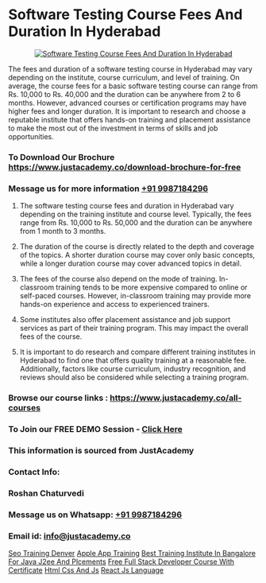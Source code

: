 # Software Testing Course Fees And Duration In Hyderabad

<p align="center">
  <a href="https://justacademy.co/program-detail/software-testing">
    <img src="https://justacademy.co/storage2/program_images/1704700438.webp" alt="Software Testing Course Fees And Duration In Hyderabad">
  </a>
</p>


The fees and duration of a software testing course in Hyderabad may vary depending on the institute, course curriculum, and level of training. On average, the course fees for a basic software testing course can range from Rs. 10,000 to Rs. 40,000 and the duration can be anywhere from 2 to 6 months. However, advanced courses or certification programs may have higher fees and longer duration. It is important to research and choose a reputable institute that offers hands-on training and placement assistance to make the most out of the investment in terms of skills and job opportunities.
### To Download Our Brochure https://www.justacademy.co/download-brochure-for-free
### Message us for more information [+91 9987184296](https://api.whatsapp.com/send?phone=919987184296)
1) The software testing course fees and duration in Hyderabad vary depending on the training institute and course level. Typically, the fees range from Rs. 10,000 to Rs. 50,000 and the duration can be anywhere from 1 month to 3 months.

2) The duration of the course is directly related to the depth and coverage of the topics. A shorter duration course may cover only basic concepts, while a longer duration course may cover advanced topics in detail.

3) The fees of the course also depend on the mode of training. In-classroom training tends to be more expensive compared to online or self-paced courses. However, in-classroom training may provide more hands-on experience and access to experienced trainers.

4) Some institutes also offer placement assistance and job support services as part of their training program. This may impact the overall fees of the course.

5) It is important to do research and compare different training institutes in Hyderabad to find one that offers quality training at a reasonable fee. Additionally, factors like course curriculum, industry recognition, and reviews should also be considered while selecting a training program.

### Browse our course links : https://www.justacademy.co/all-courses 
### To Join our FREE DEMO Session - [Click Here](https://www.justacademy.co/register-for-course-demo)


### This information is sourced from JustAcademy
### Contact Info:
### Roshan Chaturvedi
### Message us on Whatsapp: [+91 9987184296](https://api.whatsapp.com/send?phone=919987184296)
### Email id: [info@justacademy.co](mailto:info@justacademy.co)
                    
[Seo Training Denver](https://www.linkedin.com/pulse/seo-training-denver-justacademy-london-jvpjf?trackingId=3%2FRfjHykZt35FfwVbvV%2FlQ%3D%3D&lipi=urn%3Ali%3Apage%3Ad_flagship3_company_admin%3BosK2%2F2EMSuK0OJgUxbYcDg%3D%3D)
[Apple App Training](0)
[Best Training Institute In Bangalore For Java J2ee And Plcements](https://medium.com/@justacademytraining/best-training-institute-in-bangalore-for-java-j2ee-and-plcements-d250b1f6f08e)
[Free Full Stack Developer Course With Certificate](https://medium.com/@sagarawat89/free-full-stack-developer-course-with-certificate-fc9300f8fccb)
[Html Css And Js](https://justacademyin.github.io/Articles/Html-Css-And-Js)
[React Js Language](https://justacademyin.github.io/Articles/React-Js-Language)
